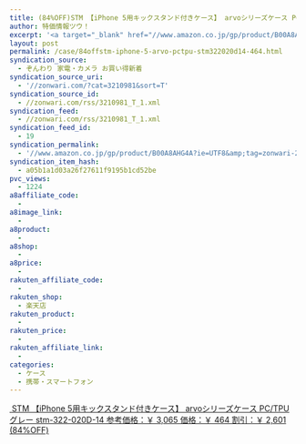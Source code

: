 ```yaml
---
title: (84%OFF)STM 【iPhone 5用キックスタンド付きケース】 arvoシリーズケース PC/TPU グレー stm-322-020D-14 ￥464
author: 特価情報ツウ！
excerpt: '<a target="_blank" href="//www.amazon.co.jp/gp/product/B00A8AHG4A?ie=UTF8&amp;tag=zonwari-22&amp;linkCode=as2&amp;camp=247&amp;creative=7399&amp;creativeASIN=B00A8AHG4A"><img src="//ecx.images-amazon.com/images/I/31tc1TF87ZL._SL100_.jpg"><br>STM &#12304;iPhone 5&#29992;&#12461;&#12483;&#12463;&#12473;&#12479;&#12531;&#12489;&#20184;&#12365;&#12465;&#12540;&#12473;&#12305; arvo&#12471;&#12522;&#12540;&#12474;&#12465;&#12540;&#12473; PC/TPU &#12464;&#12524;&#12540; stm-322-020D-14<br>&#21442;&#32771;&#20385;&#26684;&#65306;&#65509; 3,065<br>&#20385;&#26684;&#65306;&#65509; 464<br>&#21106;&#24341;&#65306;&#65509; 2,601 (84%OFF)</a>'
layout: post
permalink: /case/84offstm-iphone-5-arvo-pctpu-stm322020d14-464.html
syndication_source:
  - ぞんわり 家電・カメラ お買い得新着
syndication_source_uri:
  - '//zonwari.com/?cat=3210981&sort=T'
syndication_source_id:
  - //zonwari.com/rss/3210981_T_1.xml
syndication_feed:
  - //zonwari.com/rss/3210981_T_1.xml
syndication_feed_id:
  - 19
syndication_permalink:
  - '//www.amazon.co.jp/gp/product/B00A8AHG4A?ie=UTF8&amp;tag=zonwari-22&amp;linkCode=as2&amp;camp=247&amp;creative=7399&amp;creativeASIN=B00A8AHG4A'
syndication_item_hash:
  - a05b1a1d03a26f27611f9195b1cd52be
pvc_views:
  - 1224
a8affiliate_code:
  -
a8image_link:
  -
a8product:
  -
a8shop:
  -
a8price:
  -
rakuten_affiliate_code:
  -
rakuten_shop:
  - 楽天店
rakuten_product:
  -
rakuten_price:
  -
rakuten_affiliate_link:
  -
categories:
  - ケース
  - 携帯・スマートフォン
---
```

[<img src='//i0.wp.com/ecx.images-amazon.com/images/I/31tc1TF87ZL._SL150_.jpg?w=546' title="" alt="" data-recalc-dims="1" />
STM 【iPhone 5用キックスタンド付きケース】 arvoシリーズケース PC/TPU グレー stm-322-020D-14
参考価格：￥ 3,065
価格：￥ 464
割引：￥ 2,601 (84%OFF)][1]

 [1]: //www.amazon.co.jp/gp/product/B00A8AHG4A?ie=UTF8&#038;tag=tokkajohotsu-22&#038;linkCode=as2&#038;camp=247&#038;creative=7399&#038;creativeASIN=B00A8AHG4A